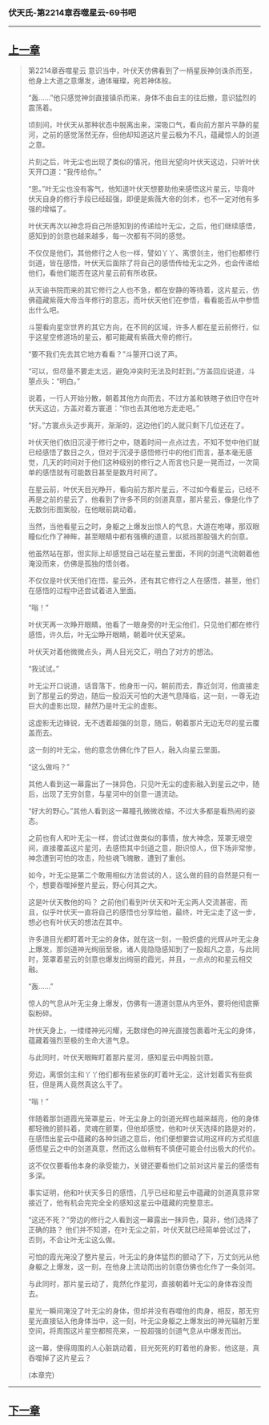 ### 伏天氏-第2214章吞噬星云-69书吧

--------
[上一章](./149abf847d53d6d2372c965e3592f566.md)
--------


>
>
>
>第2214章吞噬星云
>意识当中，叶伏天仿佛看到了一柄星辰神剑诛杀而至，他身上大道之意爆发，通体璀璨，宛若神体般。
>
>“轰……”他只感觉神剑直接镇杀而来，身体不由自主的往后撤，意识猛烈的震荡着。
>
>顷刻间，叶伏天从那种状态中脱离出来，深吸口气，看向前方那片平静的星河，之前的感觉荡然无存，但他却知道这片星云极为不凡，蕴藏惊人的剑道之意。
>
>片刻之后，叶无尘也出现了类似的情况，他目光望向叶伏天这边，只听叶伏天开口道：“我传给你。”
>
>“恩。”叶无尘也没有客气，他知道叶伏天想要助他来感悟这片星云，毕竟叶伏天自身的修行手段已经超强，即便是紫薇大帝的剑术，也不一定对他有多强的增幅了。
>
>叶伏天再次以神念将自己所感知到的传递给叶无尘，之后，他们继续感悟，感知到的剑意也越来越多，每一次都有不同的感觉。
>
>不仅仅是他们，其他修行之人也一样，譬如丫丫、离恨剑主，他们也都修行剑道，皆在感悟，叶伏天后面除了将自己的感悟传给无尘之外，也会传递给他们，看他们能否在这片星云前有所收获。
>
>从天谕书院而来的其它修行之人也不急，都在安静的等待着，这片星云，仿佛蕴藏紫薇大帝当年修行的意志，而叶伏天他们在参悟，看看能否从中参悟出什么吧。
>
>斗曌看向星空世界的其它方向，在不同的区域，许多人都在星云前修行，似乎这星空修道场的星云，都可能藏有紫薇大帝的修行。
>
>“要不我们先去其它地方看看？”斗曌开口说了声。
>
>“可以，但尽量不要走太远，避免冲突时无法及时赶到。”方盖回应说道，斗曌点头：“明白。”
>
>说着，一行人开始分散，朝着其他方向而去，不过方盖和铁瞎子依旧守在叶伏天这边，方盖对着方寰道：“你也去其他地方走走吧。”
>
>“好。”方寰点头迈步离开，渐渐的，这边他们的人就只剩下几位还在了。
>
>叶伏天他们依旧沉浸于修行之中，随着时间一点点过去，不知不觉中他们就已经感悟了数日之久，但对于沉浸于感悟修行中的他们而言，基本毫无感觉，几天的时间对于他们这种级别的修行之人而言也只是一晃而过，一次简单的感悟就有可能数日甚至是数月时间了。
>
>在星云前，叶伏天目光睁开，看向前方那片星云，不过如今看星云，已经不再是之前的星云了，他看到了许多不同的剑道真意，那片星云，像是化作了无数剑形图案般，在他眼前跳动着。
>
>当然，当他看星云之时，身躯之上爆发出惊人的气息，大道在咆哮，那双眼瞳似化作了神眸，甚至眼睛中都有强横的道意，以抵挡那股强大的剑意。
>
>他虽然站在那，但实际上却感觉自己站在星云里面，不同的剑道气流朝着他淹没而来，仿佛是孤独的悟剑者。
>
>不仅仅是叶伏天他们在悟，星云外，还有其它修行之人在感悟，甚至，他们在感悟的过程中还尝试着进入里面。
>
>“嗡！”
>
>叶伏天再一次睁开眼睛，他看了一眼身旁的叶无尘他们，只见他们都在修行感悟，许久后，叶无尘睁开眼睛，朝着叶伏天望来。
>
>叶伏天对着他微微点头，两人目光交汇，明白了对方的想法。
>
>“我试试。”
>
>叶无尘开口说道，话音落下，他身形一闪，朝前而去，靠近剑河，他直接走到了那星云的旁边，随后一股滔天可怕的大道气息降临，这一刻，一尊无边巨大的虚影出现，赫然乃是叶无尘的虚影。
>
>这虚影无边锋锐，无不透着超强的剑意，随后，朝着那片无边无尽的星云覆盖而去。
>
>这一刻的叶无尘，他的意念仿佛化作了巨人，融入向星云里面。
>
>“这么做吗？”
>
>其他人看到这一幕露出了一抹异色，只见叶无尘的虚影融入到星云之中，随后，出现了无穷剑意，与星河中的剑意一道流动。
>
>“好大的野心。”其他人看到这一幕瞳孔微微收缩，不过大多都是看热闹的姿态。
>
>之前也有人和叶无尘一样，尝试过做类似的事情，放大神念，笼罩无垠空间，直接覆盖这片星河，去感悟其中剑道之意，胆识惊人，但下场非常惨，神念遭到可怕的攻击，险些魂飞魄散，遭到了重创。
>
>如今，叶无尘是第二个敢用相似方法尝试的人，这么做的目的自然是只有一个，想要吞噬掉整片星云，野心何其之大。
>
>这是叶伏天教他的吗？
>之前他们看到叶伏天和叶无尘两人交流甚密，而且，似乎叶伏天一直将自己的感悟也分享给他，最终，叶无尘走了这一步，想必也有叶伏天的想法在其中。
>
>许多道目光都盯着叶无尘的身体，就在这一刻，一股炽盛的光辉从叶无尘身上爆发，那剑道神光绚丽至极，诸人竟隐隐感知到了一股超凡之意，与此同时，笼罩着星云的剑意也爆发出绚丽的霞光，并且，一点点的和星云相交融。
>
>“轰……”
>
>惊人的气息从叶无尘身上爆发，仿佛有一道道剑意从内至外，要将他彻底撕裂粉碎。
>
>叶伏天身上，一缕缕神光闪耀，无数绿色的神光直接包裹着叶无尘的身体，蕴藏着强烈至极的生命大道气息。
>
>与此同时，叶伏天眼眸盯着那片星河，感知星云中两股剑意。
>
>旁边，离恨剑主和丫丫他们都有些紧张的盯着叶无尘，这计划着实有些疯狂，但是两人竟然真这么干了。
>
>“嗡！”
>
>伴随着那剑道霞光笼罩星云，叶无尘身上的剑道光辉也越来越亮，他的身体都轻微的颤抖着，灵魂在颤栗，但他却感觉，他和叶伏天选择的路是对的，在感悟出星云中蕴藏的各种剑道之意后，他们便想要尝试用这样的方式彻底感悟星云之中的剑道真意，然而这么做稍有不慎便可能会付出极大的代价。
>
>这不仅仅要看他本身的承受能力，关键还要看他们之前对这片星云的感悟有多深。
>
>事实证明，他和叶伏天多日的感悟，几乎已经和星云中蕴藏的剑道真意非常接近了，他有机会完完全全的感知这星云中蕴藏的完整意志。
>
>“这还不死？”旁边的修行之人看到这一幕露出一抹异色，莫非，他们选择了正确的路？
>他们并不知道，在叶无尘之前，叶伏天就已经简单尝试过了，否则，不会让叶无尘这么做。
>
>可怕的霞光淹没了整片星云，叶无尘的身体猛烈的颤动了下，万丈剑光从他身躯之上爆发，这一刻，在他身上流动而出的剑意仿佛也化作了一条剑河。
>
>与此同时，那片星云动了，竟然化作星河，直接朝着叶无尘的身体吞没而去。
>
>星光一瞬间淹没了叶无尘的身体，但却并没有吞噬他的肉身，相反，那无穷星光直接钻入他身体当中，这一刻，叶无尘身躯之上爆发出的神光辐射万里空间，将周围这片星空都照亮来，一股超强的剑道气息从中爆发而出。
>
>这一幕，使得周围的人心脏跳动着，目光死死的盯着他的身影，他这是，真吞噬掉了这片星云？
>
>(本章完)
>
>

--------
[下一章](./1ae4022de5084927076a1366fac55783.md)
--------

